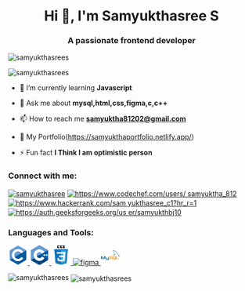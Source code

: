 <h1 align="center">Hi 👋, I'm Samyukthasree S</h1>
<h3 align="center">A passionate frontend developer</h3>

<p align="left"> <img src="https://komarev.com/ghpvc/?username=samyukthasrees&label=Profile%20views&color=0e75b6&style=flat" alt="samyukthasrees" /> </p>

<p align="left"> <img src="https://github-profile-trophy.vercel.app/?username=samyukthasrees" alt="samyukthasrees" /></a> </p>

- 🌱 I’m currently learning **Javascript**

- 💬 Ask me about **mysql,html,css,figma,c,c++**

- 📫 How to reach me **samyuktha81202@gmail.com**

- 📄 My Portfolio(https://samyukthaportfolio.netlify.app/)

- ⚡ Fun fact **I Think I am optimistic person**

<h3 align="left">Connect with me:</h3>
<p align="left">
<a href="https://linkedin.com/in/samyukthasree" target="blank"><img align="center" src="https://raw.githubusercontent.com/rahuldkjain/github-profile-readme-generator/master/src/images/icons/Social/linked-in-alt.svg" alt="samyukthasree" height="30" width="40" /></a>
<a href="https://www.codechef.com/users/https://www.codechef.com/users/ samyuktha_812" target="blank"><img align="center" src="https://cdn.jsdelivr.net/npm/simple-icons@3.1.0/icons/codechef.svg" alt="https://www.codechef.com/users/ samyuktha_812" height="30" width="40" /></a>
<a href="https://www.hackerrank.com/https://www.hackerrank.com/sam yukthasree_c1?hr_r=1" target="blank"><img align="center" src="https://raw.githubusercontent.com/rahuldkjain/github-profile-readme-generator/master/src/images/icons/Social/hackerrank.svg" alt="https://www.hackerrank.com/sam yukthasree_c1?hr_r=1" height="30" width="40" /></a>
<a href="https://auth.geeksforgeeks.org/user/https://auth.geeksforgeeks.org/us er/samyukthbj10" target="blank"><img align="center" src="https://raw.githubusercontent.com/rahuldkjain/github-profile-readme-generator/master/src/images/icons/Social/geeks-for-geeks.svg" alt="https://auth.geeksforgeeks.org/us er/samyukthbj10" height="30" width="40" /></a>
</p>

<h3 align="left">Languages and Tools:</h3>
<p align="left">  <a href="https://www.cprogramming.com/" target="_blank" rel="noreferrer"> <img src="https://raw.githubusercontent.com/devicons/devicon/master/icons/c/c-original.svg" alt="c" width="40" height="40"/> </a> <a href="https://www.w3schools.com/cpp/" target="_blank" rel="noreferrer"> <img src="https://raw.githubusercontent.com/devicons/devicon/master/icons/cplusplus/cplusplus-original.svg" alt="cplusplus" width="40" height="40"/> </a> <a href="https://www.w3schools.com/css/" target="_blank" rel="noreferrer"> <img src="https://raw.githubusercontent.com/devicons/devicon/master/icons/css3/css3-original-wordmark.svg" alt="css3" width="40" height="40"/> </a> <a href="https://www.figma.com/" target="_blank" rel="noreferrer"> <img src="https://www.vectorlogo.zone/logos/figma/figma-icon.svg" alt="figma" width="40" height="40"/> </a>   <a href="https://www.mysql.com/" target="_blank" rel="noreferrer"> <img src="https://raw.githubusercontent.com/devicons/devicon/master/icons/mysql/mysql-original-wordmark.svg" alt="mysql" width="40" height="40"/> </a> 
<p><img align="left" src="https://github-readme-stats.vercel.app/api/top-langs?username=samyukthasrees&show_icons=true&locale=en&layout=compact" alt="samyukthasrees" /></p>

<p>&nbsp;<img align="center" src="https://github-readme-stats.vercel.app/api?username=samyukthasrees&show_icons=true&locale=en" alt="samyukthasrees" /></p>
